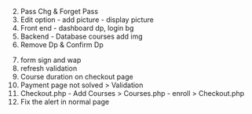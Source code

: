 <!-- !To Do List: -->

<!-- 1. Payment Page -->

2. Pass Chg & Forget Pass
3. Edit option - add picture - display picture
4. Front end - dashboard dp, login bg
5. Backend - Database courses add img
6. Remove Dp & Confirm Dp
<!-- 7. Navbar in Courses section(search, dashboard, all course) -->
7. form sign and wap
8. refresh validation
9. Course duration on checkout page
10. Payment page not solved > Validation
11. Checkout.php - Add Courses > Courses.php - enroll > Checkout.php
12. Fix the alert in normal page
